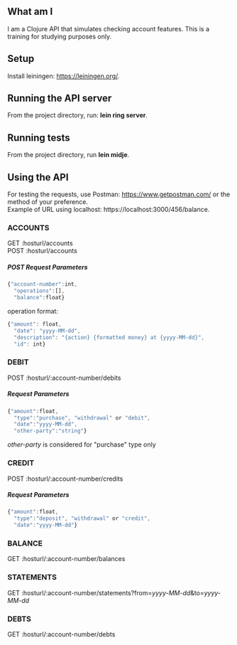 ## What am I
I am a Clojure API that simulates checking account features. This is a training for studying purposes only.  

## Setup
Install leiningen: https://leiningen.org/.  

## Running the API server
From the project directory, run: **lein ring server**.  
## Running tests  
From the project directory, run **lein midje**.  

## Using the API
For testing the requests, use Postman: https://www.getpostman.com/ or the method of your preference.  
Example of URL using localhost: https://localhost:3000/456/balance.  

### ACCOUNTS
GET :hosturl/accounts  
POST :hosturl/accounts  

##### POST Request Parameters  
```javascript
{"account-number":int,  
  "operations":[],  
  "balance":float}
```
operation format:  
```javascript
{"amount": float,  
  "date": "yyyy-MM-dd",  
  "description": "{action} {formatted money} at {yyyy-MM-dd}",  
  "id": int}
```

### DEBIT
POST :hosturl/:account-number/debits  

##### Request Parameters  
```javascript
{"amount":float,  
  "type":"purchase", "withdrawal" or "debit",  
  "date":"yyyy-MM-dd",  
  "other-party":"string"}
```
*other-party* is considered for "purchase" type only  

### CREDIT
POST :hosturl/:account-number/credits  

##### Request Parameters  
```javascript
{"amount":float,  
  "type":"deposit", "withdrawal" or "credit",  
  "date":"yyyy-MM-dd"}
```

### BALANCE
GET :hosturl/:account-number/balances  

### STATEMENTS
GET :hosturl/:account-number/statements?from=*yyyy-MM-dd*&to=*yyyy-MM-dd*  

### DEBTS
GET :hosturl/:account-number/debts  
